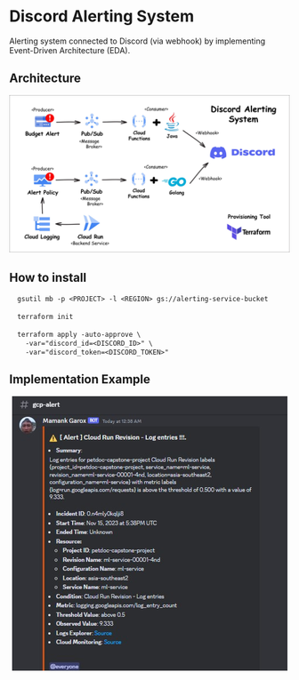 # Discord Alerting System
Alerting system connected to Discord (via webhook) by implementing Event-Driven Architecture (EDA).

## Architecture
<p align="center">
    <img src="images/alerting_architecture.jpg"></img>
</p>

## How to install
```
  gsutil mb -p <PROJECT> -l <REGION> gs://alerting-service-bucket

  terraform init

  terraform apply -auto-approve \
    -var="discord_id=<DISCORD_ID>" \
    -var="discord_token=<DISCORD_TOKEN>"
```

## Implementation Example
<p align="center">
    <img src="images/discord.jpg"></img>
</p>
